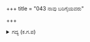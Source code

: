 +++
title = "043 ನಾವು ಬರಿಗೈಯವರು"

+++

<details><summary>ಗದ್ಯ (ಕ.ಗ.ಪ) </summary>

43. 'ನಾವು ಬರಿಕೈಲಿ ಬರುವವರು.  ಬಂದರೆ ಅಲ್ಲಿ  ನಮಗೇನು ಕೆಲಸ ? ನಾವು ಸುಮ್ಮನೆ ತಿಂದು ಕುಳಿತು ಕೊಳ್ಳುವವರಲ್ಲ, ಯುದ್ಧದಲ್ಲಿ ಮತ್ತೊಬ್ಬರ ಹಂಗಿನಲ್ಲಿರುವುದಿಲ್ಲ. ನೀವು ನಮ್ಮನ್ನು ದೇವರೆಂದೇ ತಿಳಿಯುತ್ತೀರಿ. ಆದರೆ ದೇವತನವು ನಮಗೆ ಸ್ವಲ್ಪವೂ ಇಲ್ಲವೆಂಬುದನ್ನು ನಾವು ಬಲ್ಲೆವು. ಬಂದು ಮಾಡುವುದೇನು' ಹೇಳೆಂದನು ಶ್ರೀಕೃಷ್ಣ
</details>
